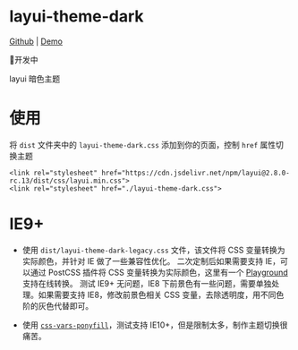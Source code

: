 # layui-theme-dark

[Github](https://github.com/Sight-wcg/layui-theme-dark/) | [Demo](https://sight-wcg.github.io/layui-theme-dark/)

🚧开发中

layui 暗色主题

# 使用

 将 `dist` 文件夹中的 `layui-theme-dark.css` 添加到你的页面，控制 `href` 属性切换主题
 ```
 <link rel="stylesheet" href="https://cdn.jsdelivr.net/npm/layui@2.8.0-rc.13/dist/css/layui.min.css">
 <link rel="stylesheet" href="./layui-theme-dark.css">
 ```

# IE9+ 

- 使用 `dist/layui-theme-dark-legacy.css` 文件，该文件将 CSS 变量转换为实际颜色，并针对 IE 做了一些兼容性优化。 二次定制后如果需要支持 IE，可以通过 PostCSS 插件将 CSS 变量转换为实际颜色，这里有一个 [Playground](https://madlittlemods.github.io/postcss-css-variables/playground/) 支持在线转换。
测试 IE9+ 无问题，IE8 下前景色有一些问题，需要单独处理。如果需要支持 IE8，修改前景色相关 CSS 变量，去除透明度，用不同色阶的灰色代替即可。

- 使用 [`css-vars-ponyfill`](https://github.com/jhildenbiddle/css-vars-ponyfill)，测试支持 IE10+，但是限制太多，制作主题切换很痛苦。
